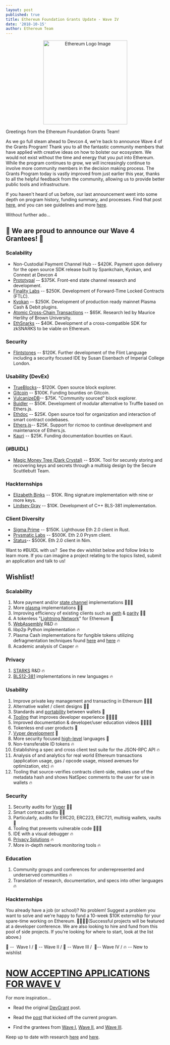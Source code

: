 ```yaml
---
layout: post
published: true
title: Ethereum Foundation Grants Update - Wave IV
date: '2018-10-15'
author: Ethereum Team
---
```


<center><img src="https://blog.ethereum.org/img/2018/08/grants_eth_logo.png" alt="Ethereum Logo Image" width="266"></center>

Greetings from the Ethereum Foundation Grants Team!

As we go full steam ahead to Devcon 4, we're back to announce Wave 4 of the Grants Program! Thank you to all the fantastic community members that have applied with creative ideas on how to bolster our ecosystem. We would not exist without the time and energy that you put into Ethereum. While the program continues to grow, we will increasingly continue to involve more community members in the decision making process. The Grants Program today is vastly improved from just earlier this year, thanks to all the helpful feedback from the community, allowing us to provide better public tools and infrastructure.

If you haven't heard of us before, our last announcement went into some depth on program history, funding summary, and processes. Find that post [here](https://blog.ethereum.org/2018/08/17/ethereum-foundation-grants-update-wave-3/), and you can see guidelines and more [here](https://app.tettra.co/teams/ethereum/pages/applying-for-ef-grants).

Without further ado...

## 🎉 We are proud to announce our Wave 4 Grantees! 🎉

### Scalability
* Non-Custodial Payment Channel Hub​​ -- $420K. Payment upon delivery for the open source SDK release built by Spankchain, Kyokan, and Connext at Devcon 4
* [Prototypal​​](https://counterfactual.com/) -- $375K. Front-end state channel research and development.
* [Finality Labs](https://finalitylabs.io/)​​ ​​-- $250K. Development of Forward-Time Locked Contracts (FTLC).
* [Kyokan​​](http://plasma.kyokan.io/) ​​-- $250K. Development of production ready mainnet Plasma Cash & Debit plugins.
* [Atomic Cross-Chain Transactions](http://cs.brown.edu/research/atomic-transactions/) -- $65K. Research led by Maurice Herlihy of Brown University.
* [EthSnarks​​](https://github.com/HarryR/ethsnarks) ​​-- $40K. Development of a cross-compatible SDK for zkSNARKS to be viable on Ethereum.

### Security

* [Flintstones](https://github.com/flintlang)  -- $120K. Further development of the Flint Language including a security focused IDE by Susan Eisenbach of Imperial College London.

### Usability (DevEx)

* [TrueBlocks](https://github.com/Great-Hill-Corporation/quickBlocks) ​​-- $120K. Open source block explorer.
* [Gitcoin​​](https://gitcoin.co/) -- $100K. Funding bounties on Gitcoin.
* [VulcanizeDB](https://github.com/vulcanize/vulcanizedb) ​​-- $75K. "Community sourced" block explorer.
* [Buidler](http://getbuidler.com/) ​​-- $50K. Development of modular alternative to Truffle based on Ethers.js.
* [Ethdoc​​](https://ethdoc.io/) -- $25K. Open source tool for organization and interaction of smart contract codebases.
* [Ethers.js​​](https://blog.ricmoo.com/ethers-v4-released-6db6e08d523d) -- $25K. Support for ricmoo to continue development and maintenance of Ethers.js.
* [Kauri​​](https://gitcoin.co/) -- $25K. Funding documentation bounties on Kauri.

### (#BUIDL)

* [Magic Money Tree  (Dark Crystal)](https://darkcrystal.pw)  -- $50K. Tool for securely storing and recovering keys and secrets through a multisig design by the Secure Scuttlebutt Team.

### Hackternships

* [Elizabeth Binks](https://github.com/noot)​​ -- $10K. Ring signature implementation with nine or more keys.
* [Lindsey Gray​​](https://github.com/lgray/bls12-381-cpp)  -- $10K. Development of C++ BLS-381 implementation.

### Client Diversity

* [Sigma Prime](https://github.com/sigp/lighthouse/)​​ -- $150K. Lighthouse Eth 2.0 client in Rust.
* [Prysmatic Labs](http://github.com/prysmaticlabs/prysm) -- $500K. Eth 2.0 Prysm client.
* [Status](https://blog.status.im/introducing-nimbus-3360367bb311) ​​-- $500K. Eth 2.0 client in Nim.

Want to #BUIDL with us?  See the dev wishlist below and follow links to learn more. If you can imagine a project relating to the topics listed, submit an application and talk to us!

## Wishlist!

### Scalability

1.  More payment and/or [state channel](http://www.jeffcoleman.ca/state-channels/) implementations 💚💙💜
2.  More [plasma](https://ethresear.ch/t/minimal-viable-plasma/426) implementations 💚💙
3.  Improving efficiency of existing clients such as [geth](https://github.com/ethereum/go-ethereum) & [parity](https://github.com/paritytech/parity-ethereum) 💚💙
4.  A tokenless "[Lightning Network](https://raiden.network/101.html)" for Ethereum 💙
5.  [WebAssembly](https://github.com/ewasm/design) R&D 🔥
6.  libp2p Python implementation 🔥
7.  Plasma Cash implementations for fungible tokens utilizing defragmentation techniques found [here](https://ethresear.ch/t/plasma-cash-defragmentation/3410) and [here](https://ethresear.ch/t/plasma-cash-defragmentation-take-2/3515) 🔥
8.  Academic analysis of Casper 🔥

### Privacy

1.  [STARKS](https://github.com/ethereum/research/tree/master/mimc_stark) R&D 🔥
2.  [BLS12-381](https://blog.z.cash/new-snark-curve/) implementations in new languages 🔥

### Usability

1.  Improve private key management and transacting in Ethereum 💚💙💛
2.  Alternative wallet / client designs 💙💜
3.  Standards and [portability](https://github.com/WalletConnect) between wallets 💙
4.  [Tooling](https://medium.com/buyethdomains/browseth-2018-roadmap-1533bfd02cd) that improves developer experience 💚💙💜💛
5.  Improved documentation & developer/user education videos 💚💙💜💛
6.  Tokenless end user products 💜
7.  [Vyper development](https://github.com/ethereum/vyper) 💜
8.  More security focused [high-level](https://github.com/flintlang/flint) languages 💜
9.  Non-transferable ID tokens 🔥
10. Establishing a spec and cross client test suite for the JSON-RPC API 🔥
11. Analysis of and analytics for real world Ethereum transactions (application usage, gas / opcode usage, missed avenues for optimization, etc) 🔥
12. Tooling that source-verifies contracts client-side, makes use of the metadata hash and shows NatSpec comments to the user for use in wallets 🔥

### Security

1.  Security audits for [Vyper](https://github.com/ethereum/vyper) 💙💜
2.  Smart contract audits 💚💜
3.  Particularly, audits for ERC20, ERC223, ERC721, multisig wallets, vaults 💜
4.  Tooling that prevents vulnerable code 💚💙💜
5.  IDE with a visual debugger 🔥
6.  [Privacy Solutions](https://cryptstorm.com/zk-snarks-comes-to-ethereum/) 🔥
7.  More in-depth network monitoring tools 🔥

### Education

1.  Community groups and conferences for underrepresented and underserved communities 🔥
2.  Translation of research, documentation, and specs into other languages 🔥

### Hackternships

You already have a job (or school)? No problem! Suggest a problem you want to solve and we're happy to fund a 10-week $10K externship for your spare-time working on Ethereum. 💚💙💜💛(Successful projects will be featured at a developer conference. We are also looking to hire and fund from this pool of side projects. If you're looking for where to start, look at the list above.)

💚 --  Wave I / 💙 -- Wave II / 💜 -- Wave III /  💛-- Wave IV / 🔥 -- New to wishlist

# [NOW ACCEPTING APPLICATIONS FOR WAVE V](https://efgrants.typeform.com/to/huczUJ)

For more inspiration...

-   Read the original [DevGrant](https://blog.ethereum.org/2015/04/07/devgrants-help/) post.

-   Read the [post](https://blog.ethereum.org/2018/01/02/ethereum-scalability-research-development-subsidy-programs/) that kicked off the current program.

-   Find the grantees from [Wave I](https://blog.ethereum.org/2018/03/07/announcing-beneficiaries-ethereum-foundation-grants/), [Wave II](https://blog.ethereum.org/2018/05/02/announcing-may-2018-cohort-ef-grants/), and [Wave III](https://blog.ethereum.org/2018/08/17/ethereum-foundation-grants-update-wave-3/).

Keep up to date with research [here](https://ethresear.ch/) and [here](http://www.weekinethereum.com/).
